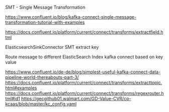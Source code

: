 SMT - Single Message Transformation

https://www.confluent.io/blog/kafka-connect-single-message-transformation-tutorial-with-examples

https://docs.confluent.io/platform/current/connect/transforms/extractfield.html

ElasticsearchSinkConnector SMT extract key

Route message to different ElasticSearch Index kafka connect based on key value

https://www.confluent.io/de-de/blog/simplest-useful-kafka-connect-data-pipeline-world-thereabouts-part-3/
https://docs.confluent.io/platform/current/connect/transforms/extracttopic.html#examples
https://docs.confluent.io/platform/current/connect/transforms/regexrouter.html#id1
https://gecgithub01.walmart.com/GD-Value-CVR/cp-kcaas/blob/master/kc_config.yaml
